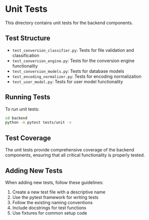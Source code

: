 # Unit Tests

This directory contains unit tests for the backend components.

## Test Structure

- `test_conversion_classifier.py`: Tests for file validation and classification
- `test_conversion_engine.py`: Tests for the conversion engine functionality
- `test_conversion_models.py`: Tests for database models
- `test_encoding_normalizer.py`: Tests for encoding normalization
- `test_user_model.py`: Tests for user model functionality

## Running Tests

To run unit tests:

```bash
cd backend
python -m pytest tests/unit -v
```

## Test Coverage

The unit tests provide comprehensive coverage of the backend components, ensuring that all critical functionality is properly tested.

## Adding New Tests

When adding new tests, follow these guidelines:

1. Create a new test file with a descriptive name
2. Use the pytest framework for writing tests
3. Follow the existing naming conventions
4. Include docstrings for test functions
5. Use fixtures for common setup code

